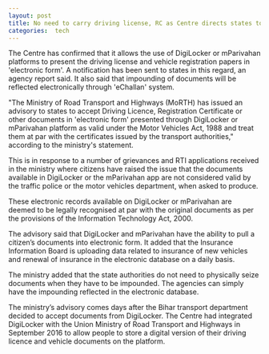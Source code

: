 ```yaml
---
layout: post
title: No need to carry driving license, RC as Centre directs states to accept documents through DigiLocker
categories:  tech 
---
```


<amp-img  src="{{ site.baseurl }}/images/digilocker.jpg"   width="540"   height="488"  ></amp-img>
 
The Centre has confirmed that it allows the use of DigiLocker or mParivahan platforms to present the driving license and vehicle registration papers in 'electronic form'. A notification has been sent to states in this regard, an agency report said. It also said that impounding of documents will be reflected electronically through 'eChallan' system.

"The Ministry of Road Transport and Highways (MoRTH) has issued an advisory to states to accept Driving Licence, Registration Certificate or other documents in 'electronic form' presented through DigiLocker or mParivahan platform as valid under the Motor Vehicles Act, 1988 and treat them at par with the certificates issued by the transport authorities," according to the ministry's statement.

This is in response to a number of grievances and RTI applications received in the ministry where citizens have raised the issue that the documents available in DigiLocker or the mParivahan app are not considered valid by the traffic police or the motor vehicles department, when asked to produce.


These electronic records available on DigiLocker or mParivahan are deemed to be legally recognised at par with the original documents as per the provisions of the Information Technology Act, 2000.

The advisory said that DigiLocker and mParivahan have the ability to pull a citizen’s documents into electronic form. It added that the Insurance Information Board is uploading data related to insurance of new vehicles and renewal of insurance in the electronic database on a daily basis.

The ministry added that the state authorities do not need to physically seize documents when they have to be impounded. The agencies can simply have the impounding reflected in the electronic database.

The ministry’s advisory comes days after the Bihar transport department decided to accept documents from DigiLocker. The Centre had integrated DigiLocker with the Union Ministry of Road Transport and Highways in September 2016 to allow people to store a digital version of their driving licence and vehicle documents on the platform.
